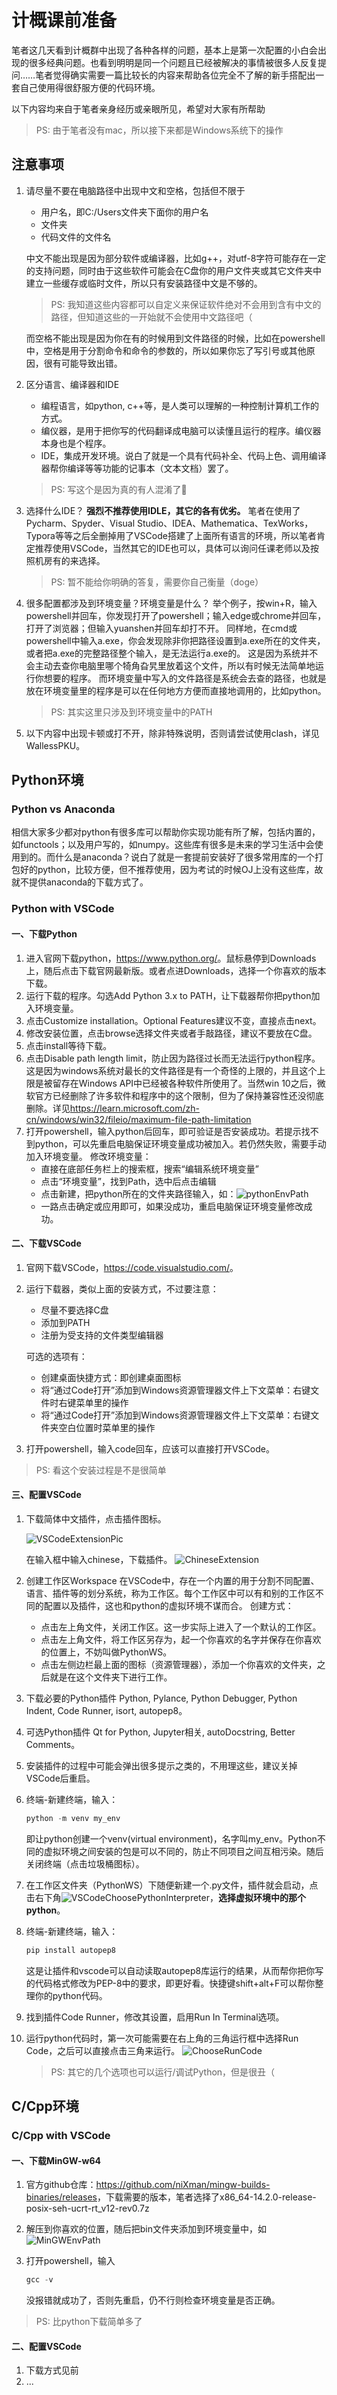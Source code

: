 # 计概课前准备

笔者这几天看到计概群中出现了各种各样的问题，基本上是第一次配置的小白会出现的很多经典问题。也看到明明是同一个问题且已经被解决的事情被很多人反复提问……笔者觉得确实需要一篇比较长的内容来帮助各位完全不了解的新手搭配出一套自己使用得很舒服方便的代码环境。

以下内容均来自于笔者亲身经历或亲眼所见，希望对大家有所帮助
> PS: 由于笔者没有mac，所以接下来都是Windows系统下的操作

## 注意事项

1. 请尽量不要在电脑路径中出现中文和空格，包括但不限于
    - 用户名，即C:/Users文件夹下面你的用户名
    - 文件夹
    - 代码文件的文件名

    中文不能出现是因为部分软件或编译器，比如g++，对utf-8字符可能存在一定的支持问题，同时由于这些软件可能会在C盘你的用户文件夹或其它文件夹中建立一些缓存或临时文件，所以只有安装路径中文是不够的。
    > PS: 我知道这些内容都可以自定义来保证软件绝对不会用到含有中文的路径，但知道这些的一开始就不会使用中文路径吧（

    而空格不能出现是因为你在有的时候用到文件路径的时候，比如在powershell中，空格是用于分割命令和命令的参数的，所以如果你忘了写引号或其他原因，很有可能导致出错。

2. 区分语言、编译器和IDE
    - 编程语言，如python, c++等，是人类可以理解的一种控制计算机工作的方式。
    - 编仪器，是用于把你写的代码翻译成电脑可以读懂且运行的程序。编仪器本身也是个程序。
    - IDE，集成开发环境。说白了就是一个具有代码补全、代码上色、调用编译器帮你编译等等功能的记事本（文本文档）罢了。

    > PS: 写这个是因为真的有人混淆了🤔

3. 选择什么IDE？
    **强烈不推荐使用IDLE，其它的各有优劣。**
    笔者在使用了Pycharm、Spyder、Visual Studio、IDEA、Mathematica、TexWorks，Typora等等之后全删掉用了VSCode搭建了上面所有语言的环境，所以笔者肯定推荐使用VSCode，当然其它的IDE也可以，具体可以询问任课老师以及按照机房有的来选择。
    > PS: 暂不能给你明确的答复，需要你自己衡量（doge）

4. 很多配置都涉及到环境变量？环境变量是什么？
    举个例子，按win+R，输入powershell并回车，你发现打开了powershell；输入edge或chrome并回车，打开了浏览器；但输入yuanshen并回车却打不开。
    同样地，在cmd或powershell中输入a.exe，你会发现除非你把路径设置到a.exe所在的文件夹，或者把a.exe的完整路径整个输入，是无法运行a.exe的。
    这是因为系统并不会主动去查你电脑里哪个犄角旮旯里放着这个文件，所以有时候无法简单地运行你想要的程序。
    而环境变量中写入的文件路径是系统会去查的路径，也就是放在环境变量里的程序是可以在任何地方方便而直接地调用的，比如python。
    > PS: 其实这里只涉及到环境变量中的PATH

5. 以下内容中出现卡顿或打不开，除非特殊说明，否则请尝试使用clash，详见WallessPKU。

## Python环境

### Python vs Anaconda

相信大家多少都对python有很多库可以帮助你实现功能有所了解，包括内置的，如functools；以及用户写的，如numpy。这些库有很多是未来的学习生活中会使用到的。而什么是anaconda？说白了就是一套提前安装好了很多常用库的一个打包好的python，比较方便，但不推荐使用，因为考试的时候OJ上没有这些库，故就不提供anaconda的下载方式了。

### Python with VSCode

#### 一、下载Python

1. 进入官网下载python，<https://www.python.org/>。鼠标悬停到Downloads上，随后点击下载官网最新版。或者点进Downloads，选择一个你喜欢的版本下载。
2. 运行下载的程序。勾选Add Python 3.x to PATH，让下载器帮你把python加入环境变量。
3. 点击Customize installation。Optional Features建议不变，直接点击next。
4. 修改安装位置，点击browse选择文件夹或者手敲路径，建议不要放在C盘。
5. 点击install等待下载。
6. 点击Disable path length limit，防止因为路径过长而无法运行python程序。这是因为windows系统对最长的文件路径是有一个奇怪的上限的，并且这个上限是被留存在Windows API中已经被各种软件所使用了。当然win 10之后，微软官方已经删除了许多软件和程序中的这个限制，但为了保持兼容性还没彻底删除。详见<https://learn.microsoft.com/zh-cn/windows/win32/fileio/maximum-file-path-limitation>
7. 打开powershell，输入python后回车，即可验证是否安装成功。若提示找不到python，可以先重启电脑保证环境变量成功被加入。若仍然失败，需要手动加入环境变量。
修改环境变量：
    - 直接在底部任务栏上的搜索框，搜索“编辑系统环境变量”
    - 点击“环境变量”，找到Path，选中后点击编辑
    - 点击新建，把python所在的文件夹路径输入，如：![pythonEnvPath](https://raw.githubusercontent.com/Usercyk/images/main/pythonEnvPath.png)
    - 一路点击确定或应用即可，如果没成功，重启电脑保证环境变量修改成功。

#### 二、下载VSCode

1. 官网下载VSCode，<https://code.visualstudio.com/>。
2. 运行下载器，类似上面的安装方式，不过要注意：
    - 尽量不要选择C盘
    - 添加到PATH
    - 注册为受支持的文件类型编辑器

    可选的选项有：
    - 创建桌面快捷方式：即创建桌面图标
    - 将“通过Code打开”添加到Windows资源管理器文件上下文菜单：右键文件时右键菜单里的操作
    - 将“通过Code打开”添加到Windows资源管理器文件上下文菜单：右键文件夹空白位置时菜单里的操作
3. 打开powershell，输入code回车，应该可以直接打开VSCode。

> PS: 看这个安装过程是不是很简单

#### 三、配置VSCode

1. 下载简体中文插件，点击插件图标。

    ![VSCodeExtensionPic](https://raw.githubusercontent.com/Usercyk/images/main/VSCodeExtensionPic.png)

    在输入框中输入chinese，下载插件。
    ![ChineseExtension](https://raw.githubusercontent.com/Usercyk/images/main/ChineseExtension.png)
2. 创建工作区Workspace
    在VSCode中，存在一个内置的用于分割不同配置、语言、插件等的划分系统，称为工作区。每个工作区中可以有和别的工作区不同的配置以及插件，这也和python的虚拟环境不谋而合。
    创建方式：
    - 点击左上角文件，关闭工作区。这一步实际上进入了一个默认的工作区。
    - 点击左上角文件，将工作区另存为，起一个你喜欢的名字并保存在你喜欢的位置上，不妨叫做PythonWS。
    - 点击左侧边栏最上面的图标（资源管理器），添加一个你喜欢的文件夹，之后就是在这个文件夹下进行工作。
3. 下载必要的Python插件
    Python, Pylance, Python Debugger, Python Indent, Code Runner, isort, autopep8。
4. 可选Python插件
    Qt for Python, Jupyter相关, autoDocstring, Better Comments。
5. 安装插件的过程中可能会弹出很多提示之类的，不用理这些，建议关掉VSCode后重启。
6. 终端-新建终端，输入：

    ```powershell
    python -m venv my_env
    ```

    即让python创建一个venv(virtual environment)，名字叫my_env。Python不同的虚拟环境之间安装的包是可以不同的，防止不同项目之间互相污染。随后关闭终端（点击垃圾桶图标）。
7. 在工作区文件夹（PythonWS）下随便新建一个.py文件，插件就会启动，点击右下角![VSCodeChoosePythonInterpreter](https://raw.githubusercontent.com/Usercyk/images/main/VSCodeChoosePythonInterpreter.png)，**选择虚拟环境中的那个python**。
8. 终端-新建终端，输入：

    ```powershell
    pip install autopep8
    ```

    这是让插件和vscode可以自动读取autopep8库运行的结果，从而帮你把你写的代码格式修改为PEP-8中的要求，即更好看。快捷键shift+alt+F可以帮你整理你的python代码。
9. 找到插件Code Runner，修改其设置，启用Run In Terminal选项。
10. 运行python代码时，第一次可能需要在右上角的三角运行框中选择Run Code，之后可以直接点击三角来运行。
    ![ChooseRunCode](https://raw.githubusercontent.com/Usercyk/images/main/ChooseRunCode.png)
    > PS: 其它的几个选项也可以运行/调试Python，但是很丑（

## C/Cpp环境

### C/Cpp with VSCode

#### 一、下载MinGW-w64

1. 官方github仓库：<https://github.com/niXman/mingw-builds-binaries/releases>，下载需要的版本，笔者选择了x86_64-14.2.0-release-posix-seh-ucrt-rt_v12-rev0.7z
2. 解压到你喜欢的位置，随后把bin文件夹添加到环境变量中，如
![MinGWEnvPath](https://raw.githubusercontent.com/Usercyk/images/main/MinGWEnvPath.png)
3. 打开powershell，输入

    ```powershell
    gcc -v
    ```

    没报错就成功了，否则先重启，仍不行则检查环境变量是否正确。

> PS: 比python下载简单多了

#### 二、配置VSCode

1. 下载方式见前
2. ...
